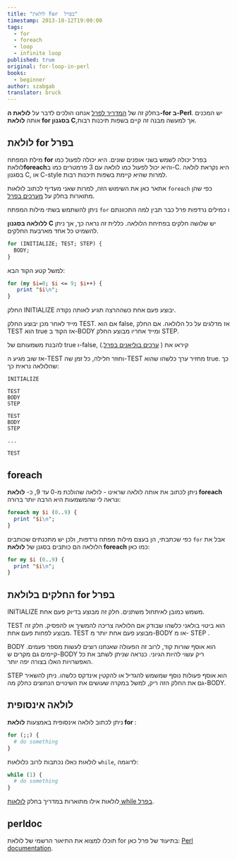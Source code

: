 ```yaml
---
title: "לולאת for  בפרל"
timestamp: 2013-10-12T19:00:00
tags:
  - for
  - foreach
  - loop
  - infinite loop
published: true
original: for-loop-in-perl
books:
  - beginner
author: szabgab
translator: bruck
---
```



בחלק זה של  [המדריך לפרל](/perl-tutorial) אנחנו הולכים לדבר על
 <b>לולאת ה-for ב-Perl</b>. יש המכנים אותה <b>לולאת for  בסגנון C</b>,אך למעשה מבנה זה קיים בשפות תיכנות רבות.


## לולאת for  בפרל

מילת המפתח  <b>for</b>  בפרל יכולה לשמש בשני אופנים שונים.
היא יכולה לפעול כמו לולאת<b>foreach</b>והיא יכול לפעול כמו לולאה עם  3 פרמטרים כמו ב-C. היא נקראת לולאה בסגנון C, או C-style למרות שהיא קיימת בשפות תיכנות רבות.

אתאר כאן את השימוש הזה, למרות שאני מעדיף לכתוב לולאות `foreach`
כפי שהן מתוארות בחלק על  [מערכים בפרל](/perl-arrays).

ניתן להשתמש בשתי מילות המפתח `for` ו כמילים נרדפות
פרל כבר תבין למה התכוונתם

 <b>ללולאה בסגנון C</b> יש שלושה חלקים בפתיחת הלולאה.
כללית זה נראה כך, אך ניתן להשמיט כל אחד מארבעת החלקים.

```perl
for (INITIALIZE; TEST; STEP) {
  BODY;
}
```

למשל קטע הקוד הבא:

```perl
for (my $i=0; $i <= 9; $i++) {
   print "$i\n";
}
```

החלק INITIALIZE יבוצע פעם אחת כשההרצה תגיע לאותה נקודה.

מייד לאחר מכן יבוצע החלק TEST. אם הוא false,
אז מדלגים על כל הלולאה. אם החלק  TEST הוא true אז הקוד ב-BODY ומייד אחריו מבוצע החלק STEP.

להבנת משמעותם של true ו-false, קיראו את ( [ערכים בוליאנים בפרל](/boolean-values-in-perl).)

אז שוב מגיע ה-TEST וחוזר חלילה, כל זמן שה-TEST מחזיר ערך כלשהו שהוא true.
כך שהלולאה נראית כך:

```
INITIALIZE

TEST
BODY
STEP

TEST
BODY
STEP

...

TEST
```


## foreach

ניתן לכתוב את אותה לולאה שראינו - לולאה שהולכת מ-0 עד 9, כ- <b>לולאת foreach</b>
ונראה לי שהמשמעות היא הרבה יותר ברורה:

```perl
foreach my $i (0..9) {
  print "$i\n";
}
```

כפי שכתבתי, הן בעצם מילות מפתח נרדפות, ולכן יש מתכנתים שכותבים  `for` 
אבל את הלולאה הם כותבים בסגנן של  <b>לולאת foreach </b> כמו כאן:

```perl
for my $i (0..9) {
  print "$i\n";
}
```

## החלקים בלולאת for בפרל

INITIALIZE משמש כמובן לאיתחול משתנים. חלק זה מבוצע בדיוק פעם אחת.

TEST הוא ביטוי בולאני כלשהו שבודק אם הלולאה צריכה להמשיך או להפסיק.
חלק זה מבוצע לפחות פעם אחת. TEST מבוצע פעם אחת יותר מ-BODY או מ- STEP .

BODY הוא אוסף שורות קוד, לרוב זה הפעולה שאנחנו רוצים לעשות מספר פעמים. קיימים גם מקרים ש-BODY ריק עשוי להיות הגיוני.
כנראה שניתן לשתב את כל האפשרויות האלו בצורה יפה יותר.

STEP הוא אוסף פעולות נוסף שמשמש להגדיל או להקטין אינדקס כלשהו.
ניתן להשאיר גם את החלק הזה ריק, למשל במקרה שעושים את השינויים הנחוצים כחלק מה-BODY.

## לולאה אינסופית

ניתן לכתוב לולאה אינסופית באמצעות  <b> לולאת for </b>:

```perl
for (;;) {
  # do something
}
```

לולאות כאלו נכתבות לרוב כלולאות  `while`, לדוגמה:

```perl
while (1) {
  # do something
}
```

לולאות אילו מתוארות במדריך בחלק [לולאות while בפרל](/while-loop).

## perldoc

תוכלו למצוא את התיאור הרשמי של לולאת for  בתיעוד של פרל כאן:
[Perl documentation](http://perldoc.perl.org/perlsyn.html#For-Loops).



